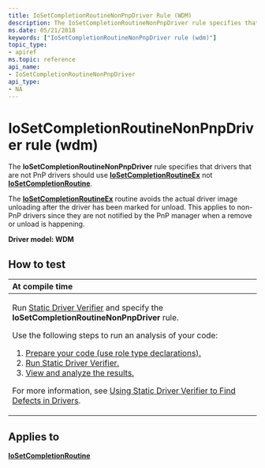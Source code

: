 ```yaml
---
title: IoSetCompletionRoutineNonPnpDriver Rule (WDM)
description: The IoSetCompletionRoutineNonPnpDriver rule specifies that drivers that are not PnP drivers should use IoSetCompletionRoutineEx not IoSetCompletionRoutine.
ms.date: 05/21/2018
keywords: ["IoSetCompletionRoutineNonPnpDriver rule (wdm)"]
topic_type:
- apiref
ms.topic: reference
api_name:
- IoSetCompletionRoutineNonPnpDriver
api_type:
- NA
---
```


# IoSetCompletionRoutineNonPnpDriver rule (wdm)


The **IoSetCompletionRoutineNonPnpDriver** rule specifies that drivers that are not PnP drivers should use [**IoSetCompletionRoutineEx**](/windows-hardware/drivers/ddi/wdm/nf-wdm-iosetcompletionroutineex) not [**IoSetCompletionRoutine**](/windows-hardware/drivers/ddi/wdm/nf-wdm-iosetcompletionroutine).

The [**IoSetCompletionRoutineEx**](/windows-hardware/drivers/ddi/wdm/nf-wdm-iosetcompletionroutineex) routine avoids the actual driver image unloading after the driver has been marked for unload. This applies to non-PnP drivers since they are not notified by the PnP manager when a remove or unload is happening.

**Driver model: WDM**

## How to test

<table>
<colgroup>
<col width="100%" />
</colgroup>
<thead>
<tr class="header">
<th align="left">At compile time</th>
</tr>
</thead>
<tbody>
<tr class="odd">
<td align="left"><p>Run <a href="/windows-hardware/drivers/devtest/static-driver-verifier" data-raw-source="[Static Driver Verifier](./static-driver-verifier.md)">Static Driver Verifier</a> and specify the <strong>IoSetCompletionRoutineNonPnpDriver</strong> rule.</p>
Use the following steps to run an analysis of your code:
<ol>
<li><a href="/windows-hardware/drivers/devtest/using-static-driver-verifier-to-find-defects-in-drivers#preparing-your-source-code" data-raw-source="[Prepare your code (use role type declarations).](./using-static-driver-verifier-to-find-defects-in-drivers.md#preparing-your-source-code)">Prepare your code (use role type declarations).</a></li>
<li><a href="/windows-hardware/drivers/devtest/using-static-driver-verifier-to-find-defects-in-drivers#running-static-driver-verifier" data-raw-source="[Run Static Driver Verifier.](./using-static-driver-verifier-to-find-defects-in-drivers.md#running-static-driver-verifier)">Run Static Driver Verifier.</a></li>
<li><a href="/windows-hardware/drivers/devtest/using-static-driver-verifier-to-find-defects-in-drivers#viewing-and-analyzing-the-results" data-raw-source="[View and analyze the results.](./using-static-driver-verifier-to-find-defects-in-drivers.md#viewing-and-analyzing-the-results)">View and analyze the results.</a></li>
</ol>
<p>For more information, see <a href="/windows-hardware/drivers/devtest/using-static-driver-verifier-to-find-defects-in-drivers" data-raw-source="[Using Static Driver Verifier to Find Defects in Drivers](./using-static-driver-verifier-to-find-defects-in-drivers.md)">Using Static Driver Verifier to Find Defects in Drivers</a>.</p></td>
</tr>
</tbody>
</table>

## Applies to

[**IoSetCompletionRoutine**](/windows-hardware/drivers/ddi/wdm/nf-wdm-iosetcompletionroutine)
